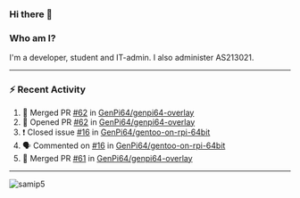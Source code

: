 ### Hi there 👋

### Who am I?
I'm a developer, student and IT-admin. I also administer AS213021.

---
### :zap: Recent Activity
<!--START_SECTION:activity-->
1. 🎉 Merged PR [#62](https://github.com/GenPi64/genpi64-overlay/pull/62) in [GenPi64/genpi64-overlay](https://github.com/GenPi64/genpi64-overlay)
2. 💪 Opened PR [#62](https://github.com/GenPi64/genpi64-overlay/pull/62) in [GenPi64/genpi64-overlay](https://github.com/GenPi64/genpi64-overlay)
3. ❗️ Closed issue [#16](https://github.com/GenPi64/gentoo-on-rpi-64bit/issues/16) in [GenPi64/gentoo-on-rpi-64bit](https://github.com/GenPi64/gentoo-on-rpi-64bit)
4. 🗣 Commented on [#16](https://github.com/GenPi64/gentoo-on-rpi-64bit/issues/16) in [GenPi64/gentoo-on-rpi-64bit](https://github.com/GenPi64/gentoo-on-rpi-64bit)
5. 🎉 Merged PR [#61](https://github.com/GenPi64/genpi64-overlay/pull/61) in [GenPi64/genpi64-overlay](https://github.com/GenPi64/genpi64-overlay)
<!--END_SECTION:activity-->
---

<img align="center" src="https://github-readme-stats.vercel.app/api?username=samip5&show_icons=true" alt="samip5" />

